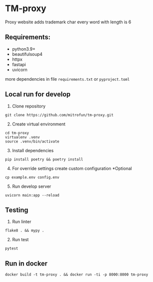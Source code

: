 # TM-proxy
Proxy website adds trademark char every word with length is 6

## Requirements:

- python3.9+
- beautifulsoup4
- httpx
- fastapi
- uvicorn

more dependencies in file `requirements.txt` or `pyproject.toml`

## Local run for develop

1. Clone repository
```
git clone https://github.com/mitrofun/tm-proxy.git
```
2. Create virtual environment
```
cd tm-proxy
virtualenv .venv
source .venv/bin/activate
```
3. Install dependencies
```
pip install poetry && poetry install
```
4. For override settings create custom configuration *Optional
```
cp example.env config.env
```
5. Run develop server
```
uvicorn main:app --reload
```

## Testing

1. Run linter
```
flake8 . && mypy .
```
2. Run test
```
pytest
```

## Run in docker
```
docker build -t tm-proxy . && docker run -ti -p 8000:8000 tm-proxy
```

